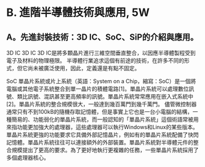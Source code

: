 # B. 進階半導體技術與應用, 5W 

## A。先進封裝技術：3D IC、SoC、SiP的介紹與應用。 

3D IC
3D IC 3D IC是將多顆晶片進行三維空間垂直整合，以因應半導體製程受到電子及材料的物理極限。 半導體行業追求這個有前途的技術，在許多不同的形式，但它尚未被廣泛使用，因此，定義還是有點不固定。

SoC
單晶片系統或片上系統（英語：System on a Chip，縮寫：SoC）是一個將電腦或其他電子系統整合到單一晶片的積體電路[1]。單晶片系統可以處理數位訊號、類比訊號、混訊甚至更高頻率的訊號。單晶片系統常常應用在嵌入式系統中[2]。單晶片系統的整合規模很大，一般達到幾百萬門到幾千萬門。
儘管微控制器通常只有不到100kB的隨機存取記憶體，但是事實上它也是一台小電腦的結構，一種簡易的、功能弱化的單晶片系統，而一般認知的「單晶片系統」這個術語常被用來指功能更加強大的處理器，這些處理器可以執行Windows和Linux的某些版本。單晶片系統更強的功能要求它具備外部記憶晶片，例如有的單晶片系統配備了快閃記憶體。單晶片系統往往可以連接額外的外部裝置。單晶片系統對半導體元件的整合規模提出了更高的要求。為了更好地執行更複雜的任務，一些單晶片系統採用了多個處理器核心。
